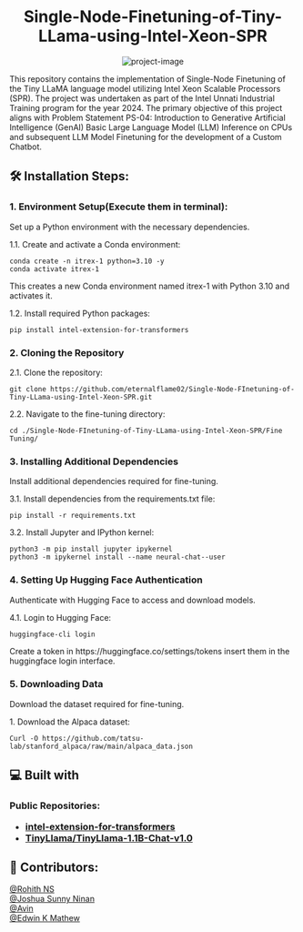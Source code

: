 <h1 align="center" id="title">Single-Node-Finetuning-of-Tiny-LLama-using-Intel-Xeon-SPR</h1>

<p align="center"><img src="https://socialify.git.ci/eternalflame02/Single-Node-Finetuning-of-Tiny-LLama-using-Intel-Xeon-SPR/image?font=Source%20Code%20Pro&amp;name=1&amp;pattern=Circuit%20Board&amp;theme=Dark" alt="project-image"></p>

<p id="description">This repository contains the implementation of Single-Node Finetuning of the Tiny LLaMA language model utilizing Intel Xeon Scalable Processors (SPR). The project was undertaken as part of the Intel Unnati Industrial Training program for the year 2024. The primary objective of this project aligns with Problem Statement PS-04: Introduction to Generative Artificial Intelligence (GenAI) Basic Large Language Model (LLM) Inference on CPUs and subsequent LLM Model Finetuning for the development of a Custom Chatbot.</p>

<h2>🛠️ Installation Steps:</h2>

<h3>1. Environment Setup(Execute them in terminal):</h3>

<p>Set up a Python environment with the necessary dependencies.</p>
<p>1.1.  Create and activate a Conda environment:</p>

```
conda create -n itrex-1 python=3.10 -y
conda activate itrex-1
```
<p>This creates a new Conda environment named itrex-1 with Python 3.10 and activates it.</p>

<p>1.2.	Install required Python packages:</p>

```
pip install intel-extension-for-transformers
```

<h3>2. Cloning the Repository</h3>
<p>2.1.	Clone the repository:</p>

```
git clone https://github.com/eternalflame02/Single-Node-FInetuning-of-Tiny-LLama-using-Intel-Xeon-SPR.git
```
<p>2.2.	Navigate to the fine-tuning directory:</p>

```
cd ./Single-Node-FInetuning-of-Tiny-LLama-using-Intel-Xeon-SPR/Fine Tuning/
```

<h3>3. Installing Additional Dependencies</h3>
<p>Install additional dependencies required for fine-tuning.</p>
<p>3.1.	Install dependencies from the requirements.txt file:</p>


```
pip install -r requirements.txt
```
<p>3.2.	Install Jupyter and IPython kernel:</p>

```
python3 -m pip install jupyter ipykernel
python3 -m ipykernel install --name neural-chat--user
```
<h3>4. Setting Up Hugging Face Authentication</h3>
<p>Authenticate with Hugging Face to access and download models.</p>
<p>4.1.	Login to Hugging Face:</p>

```
huggingface-cli login
```
<p>Create a token in https://huggingface.co/settings/tokens insert them in the huggingface login interface.</p>

<h3>5. Downloading Data</h3>
<p>Download the dataset required for fine-tuning.</p>
<p>1.	Download the Alpaca dataset:</p>

```
Curl -O https://github.com/tatsu-lab/stanford_alpaca/raw/main/alpaca_data.json
```






<h2>💻 Built with</h2>


<h3>Public Repositories:

*   [intel-extension-for-transformers](https://github.com/intel/intel-extension-for-transformers)
*   [TinyLlama/TinyLlama-1.1B-Chat-v1.0](https://huggingface.co/TinyLlama/TinyLlama-1.1B-Chat-v1.0)





<h2>🍰 Contributors:</h2>

<p></p>


[@Rohith NS](https://github.com/eternalflame02)<br>[@Joshua Sunny Ninan](https://github.com/Joshualostonearth)<br>[@Avin ](https://github.com/ajsike2310)<br>[@Edwin K Mathew](https://github.com/EdKMathew)  <br> <br>
